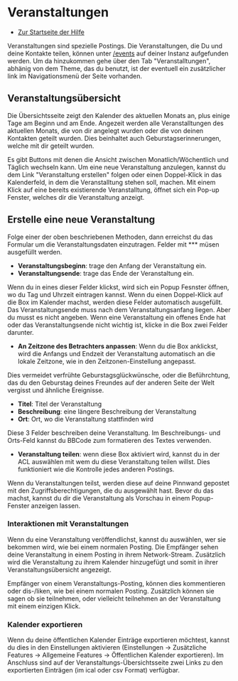 # Veranstaltungen

* [Zur Startseite der Hilfe](help)

Veranstaltungen sind spezielle Postings.
Die Veranstaltungen, die Du und deine Kontakte teilen, können unter [/events](/events) auf deiner Instanz aufgefunden werden.
Um da hinzukommen gehe über den Tab "Veranstalltungen", abhänig von dem Theme, das du benutzt, ist der eventuell ein zusätzlicher link im Navigationsmenü der Seite vorhanden.


## Veranstaltungsübersicht

Die Übersichtsseite zeigt den Kalender des aktuellen Monats an, plus einige Tage am Beginn und am Ende.
Angezeit werden alle Veranstalltungen des aktuellen Monats, die von dir angelegt wurden oder die von deinen Kontakten geteilt wurden.
Dies beinhaltet auch Geburstagserinnerungen, welche mit dir geteilt wurden.

Es gibt Buttons mit denen die Ansicht zwischen Monatlich/Wöchentlich und Täglich wechseln kann.
Um eine neue Veranstaltung anzulegen, kannst du dem Link "Veranstaltung erstellen" folgen oder einen Doppel-Klick in das Kalenderfeld, in dem die Veranstalltung stehen soll, machen.
Mit einem Klick auf eine bereits existierende Veranstalltung, öffnet sich ein Pop-up Fenster, welches dir die Veranstaltung anzeigt.

## Erstelle eine neue Veranstaltung

Folge einer der oben beschriebenen Methoden, dann erreichst du das Formular um die Veranstaltungsdaten einzutragen. Felder mit *** müsen ausgefüllt werden.

* **Veranstaltungsbeginn**: trage den Anfang der Veranstaltung ein.
* **Veranstaltungsende**: trage das Ende der Veranstaltung ein.

Wenn du in eines dieser Felder klickst, wird sich ein Popup Fesnster öffnen, wo du Tag und Uhrzeit eintragen kannst.
Wenn du einen Doppel-Klick auf die Box im Kalender machst, werden diese Felder automatisch ausgefüllt.
Das Veranstaltungsende muss nach dem Veranstaltungsanfang liegen.
Aber du musst es nicht angeben. Wenn eine Veranstaltung ein offenes Ende hat oder das Veranstaltungsende nicht wichtig ist, klicke in die Box zwei Felder darunter.

* **An Zeitzone des Betrachters anpassen**: Wenn du die Box anklickst, wird die Anfangs und Endzeit der Veranstaltung automatisch an die lokale Zeitzone, wie in den Zeitzonen-Einstellung angepasst.

Dies vermeidet verfrühte Geburstagsglückwünsche, oder die Beführchtung, das du den Geburstag deines Freundes auf der anderen Seite der Welt vergisst und ähnliche Ereignisse.

* **Titel**: Titel der Veranstaltung
* **Beschreibung**: eine längere Beschreibung der Veranstaltung
* **Ort**: Ort, wo die Veranstaltung stattfinden wird

Diese 3 Felder beschreiben deine Veranstaltung.
Im Beschreibungs- und Orts-Feld kannst du BBCode zum formatieren des Textes verwenden.

* **Veranstaltung teilen**: wenn diese Box aktiviert wird, kannst du in der ACL auswählen mit wem du diese Veranstaltung teilen willst. Dies funktioniert wie die Kontrolle jedes anderen Postings.

Wenn du Veranstaltungen teilst, werden diese auf deine Pinnwand gepostet mit den Zugriffsberechtigungen, die du ausgewählt hast. Bevor du das machst, kannst du dir die Veranstaltung als Vorschau in einem Popup-Fenster anzeigen lassen.

### Interaktionen mit Veranstaltungen

Wenn du eine Veranstaltung veröffendlichst, kannst du auswählen, wer sie bekommen wird, wie bei einem normalen Posting.
Die Empfänger sehen deine Veranstaltung in einem Posting in ihrem Network-Stream.
Zusätzlich wird die Veranstaltung zu ihrem Kalender hinzugefügt und somit in ihrer Veranstaltungsübersicht angezeigt.

Empfänger von einem Veranstaltungs-Posting, können dies kommentieren oder dis-/liken, wie bei einem normalen Posting.
Zusätzlich können sie sagen ob sie teilnehmen, oder vielleicht teilnehmen an der Veranstaltung mit einem einzigen Klick.

### Kalender exportieren

Wenn du deine öffentlichen Kalender Einträge exportieren möchtest, kannst du dies in den Einstellungen aktivieren (Einstellungen -> Zusätzliche Features -> Allgemeine Features -> Öffentlichen Kalender exportieren).
Im Anschluss sind auf der Veranstaltungs-Übersichtsseite zwei Links zu den exportierten Einträgen (im ical oder csv Format) verfügbar.


